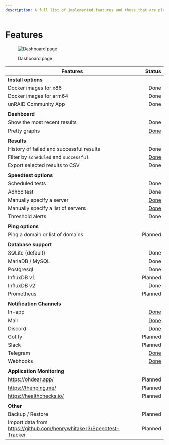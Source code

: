 ```yaml
---
description: A full list of implemented features and those that are planned.
---
```


# Features

<figure><img src=".gitbook/assets/dashboard_screenshot.jpg" alt="Dashboard page"><figcaption><p>Dashboard page</p></figcaption></figure>

<table><thead><tr><th width="563">Features</th><th align="right">Status</th></tr></thead><tbody><tr><td><strong>Install options</strong></td><td align="right"></td></tr><tr><td>Docker images for x86</td><td align="right">Done</td></tr><tr><td>Docker images for arm64</td><td align="right">Done</td></tr><tr><td>unRAID Community App</td><td align="right">Done</td></tr><tr><td></td><td align="right"></td></tr><tr><td><strong>Dashboard</strong></td><td align="right"></td></tr><tr><td>Show the most recent results</td><td align="right">Done</td></tr><tr><td>Pretty graphs</td><td align="right"><a href="https://github.com/alexjustesen/speedtest-tracker/pull/213">Done</a></td></tr><tr><td></td><td align="right"></td></tr><tr><td><strong>Results</strong></td><td align="right"></td></tr><tr><td>History of failed and successful results</td><td align="right">Done</td></tr><tr><td>Filter by <code>scheduled</code> and <code>successful</code></td><td align="right"><a href="https://github.com/alexjustesen/speedtest-tracker/pull/318">Done</a></td></tr><tr><td>Export selected results to CSV</td><td align="right">Done</td></tr><tr><td></td><td align="right"></td></tr><tr><td><strong>Speedtest options</strong></td><td align="right"></td></tr><tr><td>Scheduled tests</td><td align="right">Done</td></tr><tr><td>Adhoc test</td><td align="right">Done</td></tr><tr><td>Manually specify a server</td><td align="right"><a href="https://github.com/alexjustesen/speedtest-tracker/pull/216">Done</a></td></tr><tr><td>Manually specify a list of servers</td><td align="right"><a href="https://github.com/alexjustesen/speedtest-tracker/pull/216">Done</a></td></tr><tr><td>Threshold alerts</td><td align="right">Done</td></tr><tr><td></td><td align="right"></td></tr><tr><td><strong>Ping options</strong></td><td align="right"></td></tr><tr><td>Ping a domain or list of domains</td><td align="right">Planned</td></tr><tr><td></td><td align="right"></td></tr><tr><td><strong>Database support</strong></td><td align="right"></td></tr><tr><td>SQLite (default)</td><td align="right">Done</td></tr><tr><td>MariaDB / MySQL</td><td align="right">Done</td></tr><tr><td>Postgresql</td><td align="right">Done</td></tr><tr><td>InfluxDB v1</td><td align="right">Planned</td></tr><tr><td>InfluxDB v2</td><td align="right">Done</td></tr><tr><td>Prometheus</td><td align="right">Planned</td></tr><tr><td></td><td align="right"></td></tr><tr><td><strong>Notification Channels</strong></td><td align="right"></td></tr><tr><td>In-app</td><td align="right"><a href="https://github.com/alexjustesen/speedtest-tracker/releases/tag/v0.1.0">Done</a></td></tr><tr><td>Mail</td><td align="right"><a href="https://github.com/alexjustesen/speedtest-tracker/releases/tag/v0.4.0">Done</a></td></tr><tr><td>Discord</td><td align="right"><a href="https://github.com/alexjustesen/speedtest-tracker/pull/1196">Done</a></td></tr><tr><td>Gotify</td><td align="right">Planned</td></tr><tr><td>Slack</td><td align="right">Planned</td></tr><tr><td>Telegram</td><td align="right"><a href="https://github.com/alexjustesen/speedtest-tracker/pull/265">Done</a></td></tr><tr><td>Webhooks</td><td align="right"><a href="https://github.com/alexjustesen/speedtest-tracker/releases/tag/v0.15.0">Done</a></td></tr><tr><td></td><td align="right"></td></tr><tr><td><strong>Application Monitoring</strong></td><td align="right"></td></tr><tr><td><a href="https://ohdear.app/">https://ohdear.app/</a></td><td align="right">Planned</td></tr><tr><td><a href="https://thenping.me/">https://thenping.me/</a></td><td align="right">Planned</td></tr><tr><td><a href="https://healthchecks.io/">https://healthchecks.io/</a></td><td align="right">Planned</td></tr><tr><td></td><td align="right"></td></tr><tr><td><strong>Other</strong></td><td align="right"></td></tr><tr><td>Backup / Restore</td><td align="right">Planned</td></tr><tr><td>Import data from <a href="https://github.com/henrywhitaker3/Speedtest-Tracker">https://github.com/henrywhitaker3/Speedtest-Tracker</a></td><td align="right">Planned</td></tr></tbody></table>
